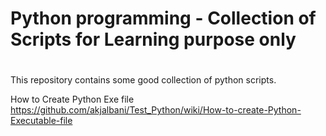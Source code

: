 # Python programming - Collection of Scripts for Learning purpose only
# 
This repository contains some good collection of python scripts.  


How to Create Python Exe file
https://github.com/akjalbani/Test_Python/wiki/How-to-create-Python-Executable-file

